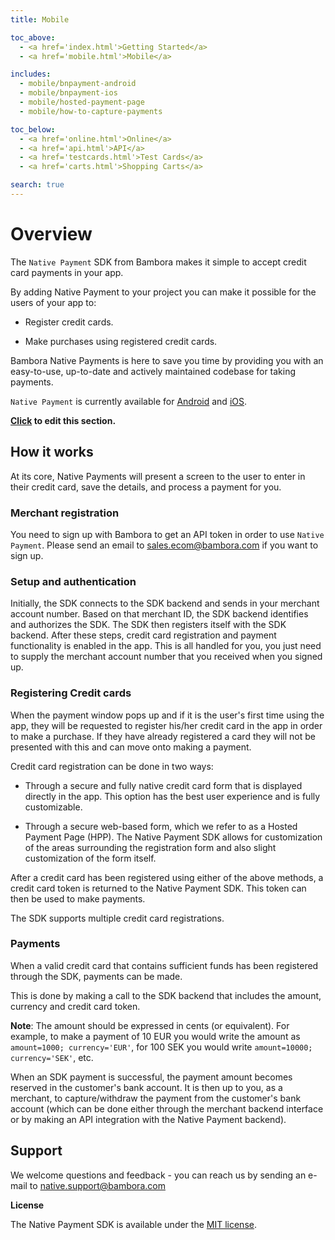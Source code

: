 ```yaml
---
title: Mobile

toc_above:
  - <a href='index.html'>Getting Started</a>
  - <a href='mobile.html'>Mobile</a>

includes:
  - mobile/bnpayment-android
  - mobile/bnpayment-ios
  - mobile/hosted-payment-page
  - mobile/how-to-capture-payments

toc_below:
  - <a href='online.html'>Online</a>
  - <a href='api.html'>API</a>
  - <a href='testcards.html'>Test Cards</a>
  - <a href='carts.html'>Shopping Carts</a>

search: true
---
```

# Overview

The `Native Payment` SDK from Bambora makes it simple to accept credit card payments in your app.

By adding Native Payment to your project you can make it possible for the users of your app to:

* Register credit cards.

* Make purchases using registered credit cards.

Bambora Native Payments is here to save you time by providing you with an easy-to-use, up-to-date and actively maintained codebase for taking payments.

`Native Payment` is currently available for [Android](mobile.html#native-payment-android) and [iOS](mobile.html#native-payment-ios).

**[Click](https://github.com/bambora/dev.bambora.com/blob/master/source/mobile.md) to edit this section.**


## How it works

At its core, Native Payments will present a screen to the user to enter in their credit card, save the details, and process a payment for you.

### Merchant registration

You need to sign up with Bambora to get an API token in order to use `Native Payment`. Please send an email to [sales.ecom@bambora.com](mailto:sales.ecom@bambora.com) if you want to sign up.

### Setup and authentication

Initially, the SDK connects to the SDK backend and sends in your merchant account number. Based on that merchant ID, the SDK backend identifies and authorizes the SDK. The SDK then registers itself with the SDK backend. After these steps, credit card registration and payment functionality is enabled in the app. This is all handled for you, you just need to supply the merchant account number that you received when you signed up.

### Registering Credit cards

When the payment window pops up and if it is the user's first time using the app, they will be requested to register his/her credit card in the app in order to make a purchase. If they have already registered a card they will not be presented with this and can move onto making a payment.

Credit card registration can be done in two ways:

* Through a secure and fully native credit card form that is displayed directly in the app. This option has the best user experience and is fully customizable.

* Through a secure web-based form, which we refer to as a Hosted Payment Page (HPP). The Native Payment SDK allows for customization of the areas surrounding the registration form and also slight customization of the form itself.

After a credit card has been registered using either of the above methods, a credit card token is returned to the Native Payment SDK. This token can then be used to make payments.

The SDK supports multiple credit card registrations.

### Payments

When a valid credit card that contains sufficient funds has been registered through the SDK, payments can be made.

This is done by making a call to the SDK backend that includes the amount, currency and credit card token.

**Note**: The amount should be expressed in cents (or equivalent). For example, to make a payment of 10 EUR you would write the amount as `amount=1000; currency='EUR'`, for 100 SEK you would write `amount=10000; currency='SEK'`, etc.

When an SDK payment is successful, the payment amount becomes reserved in the customer's bank account. It is then up to you, as a merchant, to capture/withdraw the payment from the customer's bank account (which can be done either through the merchant backend interface or by making an API integration with the Native Payment backend).


## Support

We welcome questions and feedback - you can reach us by sending an e-mail to [native.support@bambora.com](mailto:native.support@bambora.com)

**License**

The Native Payment SDK is available under the [MIT license](https://opensource.org/licenses/MIT).
